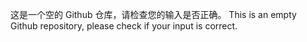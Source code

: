 这是一个空的 Github 仓库，请检查您的输入是否正确。
This is an empty Github repository, please check if your input is correct.